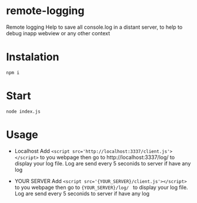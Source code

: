 # remote-logging
Remote logging
Help to save all console.log in a distant server, to help to debug inapp webview or any other context

# Instalation
`npm i`

# Start
`node index.js`

# Usage
- Localhost
  Add `<script src='http://localhost:3337/client.js'></script>` to you webpage
  then go to http://localhost:3337/log/ to display your log file.
  Log are send every 5 seconids to server if have any log

- YOUR SERVER
  Add `<script src='{YOUR_SERVER}/client.js'></script>` to you webpage
  then go to `{YOUR_SERVER}/log/ ` to display your log file.
  Log are send every 5 seconids to server if have any log
